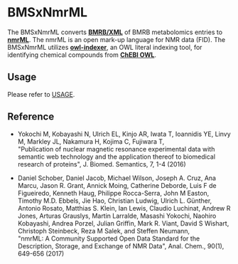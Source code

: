 ﻿# BMSxNmrML

The BMSxNmrML converts [**BMRB/XML**](http://bmrbpub.protein.osaka-u.ac.jp/archive/xml-noatom) of BMRB metabolomics entries to [**nmrML**](http://nmrml.org/). The nmrML is an open mark-up language for NMR data (FID). The BMSxNmrML utilizes [**owl-indexer**](https://sourceforge.net/projects/owl-indexer/), an OWL literal indexing tool, for identifying chemical compounds from [**ChEBI OWL**](http://www.ebi.ac.uk/chebi/downloadsForward.do).

## Usage

Please refer to [USAGE](https://github.com/yokochi47/BMRBoTool/blob/master/USAGE).

## Reference

- Yokochi M, Kobayashi N, Ulrich EL, Kinjo AR, Iwata T, Ioannidis YE, Linvy M, Markley JL, Nakamura H, Kojima C, Fujiwara T,<br />
 "Publication of nuclear magnetic resonance experimental data with semantic web technology and the application thereof to biomedical research of proteins", J. Biomed. Semantics, 7, 1-4 (2016)

- Daniel Schober, Daniel Jacob, Michael Wilson, Joseph A. Cruz, Ana Marcu, Jason R. Grant, Annick Moing, Catherine Deborde, Luis F de Figueiredo, Kenneth Haug, Philippe Rocca-Serra, John M Easton, Timothy M.D. Ebbels, Jie Hao, Christian Ludwig, Ulrich L. Günther, Antonio Rosato, Matthias S. Klein, Ian Lewis, Claudio Luchinat, Andrew R Jones, Arturas Grauslys, Martin Larralde, Masashi Yokochi, Naohiro Kobayashi, Andrea Porzel, Julian Griffin, Mark R. Viant, David S Wishart, Christoph Steinbeck, Reza M Salek, and Steffen Neumann,<br />
 "nmrML: A Community Supported Open Data Standard for the Description, Storage, and Exchange of NMR Data", Anal. Chem., 90(1), 649-656 (2017)

